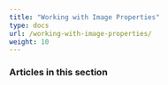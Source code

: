 ```yaml
---
title: "Working with Image Properties"
type: docs
url: /working-with-image-properties/
weight: 10
---
```


### **Articles in this section**

